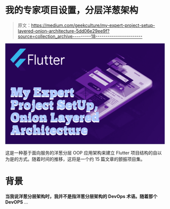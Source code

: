 # 我的专家项目设置，分层洋葱架构

> 原文：<https://medium.com/geekculture/my-expert-project-setup-layered-onion-architecture-5dd06e29ee9f?source=collection_archive---------18----------------------->

![](img/bf11a62baa73b764fc6fc70426213c9a.png)

这是一种基于面向服务的洋葱分层 OOP 应用架构来建立 Flutter 项目结构的自以为是的方式。随着时间的推移，这将是一个约 15 篇文章的颤振项目集。

# **背景**

**当我说洋葱分层架构时，我并不是指洋葱分层架构的 DevOps 术语。随着那个 DevOPS** …
